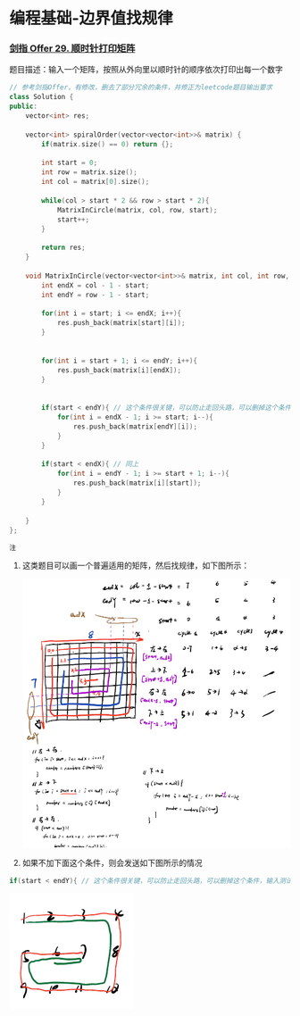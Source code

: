 # 编程基础-边界值找规律

### [剑指 Offer 29. 顺时针打印矩阵](https://leetcode-cn.com/problems/shun-shi-zhen-da-yin-ju-zhen-lcof/)

题目描述：输入一个矩阵，按照从外向里以顺时针的顺序依次打印出每一个数字

```C++
// 参考剑指Offer，有修改，删去了部分冗余的条件，并修正为leetcode题目输出要求
class Solution {
public:
    vector<int> res;

    vector<int> spiralOrder(vector<vector<int>>& matrix) {
        if(matrix.size() == 0) return {};

        int start = 0;
        int row = matrix.size();
        int col = matrix[0].size();

        while(col > start * 2 && row > start * 2){
            MatrixInCircle(matrix, col, row, start);
            start++;
        }

        return res;
    }

    void MatrixInCircle(vector<vector<int>>& matrix, int col, int row, int start){
        int endX = col - 1 - start;
        int endY = row - 1 - start;

        for(int i = start; i <= endX; i++){
            res.push_back(matrix[start][i]);
        }


        for(int i = start + 1; i <= endY; i++){
            res.push_back(matrix[i][endX]);
        }


        if(start < endY){ // 这个条件很关键，可以防止走回头路，可以删掉这个条件，输入测试例[[1,2,3,4],[5,6,7,8],[9,10,11,12]]做测试
            for(int i = endX - 1; i >= start; i--){
                res.push_back(matrix[endY][i]);
            }
        }

        if(start < endX){ // 同上
            for(int i = endY - 1; i >= start + 1; i--){
                res.push_back(matrix[i][start]);
            }
        }

    }
};
```

`注`

1. 这类题目可以画一个普遍适用的矩阵，然后找规律，如下图所示：

   ![image-20210902103319250](编程基础-边界值找规律.assets/image-20210902103319250.png)



2. 如果不加下面这个条件，则会发送如下图所示的情况

```C++
if(start < endY){ // 这个条件很关键，可以防止走回头路，可以删掉这个条件，输入测试例[[1,2,3,4],[5,6,7,8],[9,10,11,12]]做测试
```

![image-20210902103421638](编程基础-边界值找规律.assets/image-20210902103421638.png)